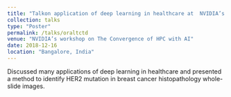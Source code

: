 ```yaml
---
title: "Talkon application of deep learning in healthcare at  NVIDIA’s workshop on The Convergence of HPC with AI"
collection: talks
type: "Poster"
permalink: /talks/oraltctd
venue: "NVIDIA’s workshop on The Convergence of HPC with AI"
date: 2018-12-16
location: "Bangalore, India"
---
```

Discussed many applications of deep learning in healthcare and presented a method to identify HER2 mutation in breast cancer histopathology whole-slide images.
